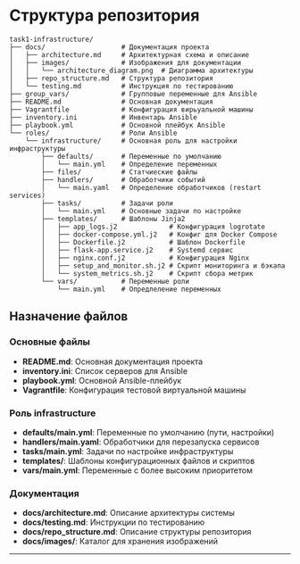 # Структура репозитория

```
task1-infrastructure/
├── docs/                   # Документация проекта
│   ├── architecture.md     # Архитектурная схема и описание
│   ├── images/             # Изображения для документации
│   │   └── architecture_diagram.png  # Диаграмма архитектуры
│   ├── repo_structure.md   # Структура репозитория
│   └── testing.md          # Инструкция по тестированию
├── group_vars/             # Групповые переменные для Ansible
├── README.md               # Основная документация
├── Vagrantfile             # Конфигурация вирьуальной машины
├── inventory.ini           # Инвентарь Ansible
├── playbook.yml            # Основной плейбук Ansible
└── roles/                  # Роли Ansible
    └── infrastructure/     # Основная роль для настройки инфраструктуры
        ├── defaults/       # Переменные по умолчанию
        │   └── main.yml    # Определение переменных
        ├── files/          # Статчиеские файлы
        ├── handlers/       # Обработчики событий
        │   └── main.yaml   # Определение обработчиков (restart services)
        ├── tasks/          # Задачи роли
        │   └── main.yml    # Основные задачи по настройке
        ├── templates/      # Шаблоны Jinja2
        │   ├── app_logs.j2             # Конфигурация logrotate
        │   ├── docker-compose.yml.j2   # Конфиг для Docker Compose
        │   ├── Dockerfile.j2           # Шаблон Dockerfile
        │   ├── flask-app.service.j2    # Systemd сервис
        │   ├── nginx.conf.j2           # Конфигурация Nginx
        │   ├── setup_and_monitor.sh.j2 # Скрипт мониторинга и бэкапа
        │   └── system_metrics.sh.j2    # Скрипт сбора метрик
        └── vars/           # Переменные роли
            └── main.yml    # Опредлеление переменных
```

## Назначение файлов

### Основные файлы

- **README.md**: Основная документация проекта
- **inventory.ini**: Список серверов для Ansible
- **playbook.yml**: Основной Ansible-плейбук
- **Vagrantfile**: Конфигурация тестовой виртуальной машины

### Роль infrastructure

- **defaults/main.yml**: Переменные по умолчанию (пути, настройки)
- **handlers/main.yaml**: Обработчики для перезапуска сервисов
- **tasks/main.yml**: Задачи по настройке инфраструктуры
- **templates/**: Шаблоны конфигурационных файлов и скриптов
- **vars/main.yml**: Переменные с более высоким приоритетом

### Документация

- **docs/architecture.md**: Описание архитектуры системы
- **docs/testing.md**: Инструкции по тестированию
- **docs/repo_structure.md**: Описание структуры репозитория
- **docs/images/**: Каталог для хранения изображений

---

